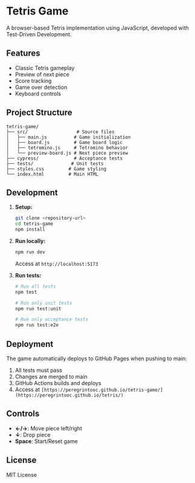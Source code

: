 # Tetris Game

A browser-based Tetris implementation using JavaScript, developed with Test-Driven Development.

## Features

- Classic Tetris gameplay
- Preview of next piece
- Score tracking
- Game over detection
- Keyboard controls

## Project Structure

```
tetris-game/
├── src/                  # Source files
│   ├── main.js          # Game initialization
│   ├── board.js         # Game board logic
│   ├── tetromino.js     # Tetromino behavior
│   └── preview-board.js # Next piece preview
├── cypress/             # Acceptance tests
├── tests/              # Unit tests
├── styles.css         # Game styling
└── index.html         # Main HTML
```

## Development

1. **Setup:**
   ```bash
   git clone <repository-url>
   cd tetris-game
   npm install
   ```

2. **Run locally:**
   ```bash
   npm run dev
   ```
   Access at `http://localhost:5173`

3. **Run tests:**
   ```bash
   # Run all tests
   npm test

   # Run only unit tests
   npm run test:unit

   # Run only acceptance tests
   npm run test:e2e
   ```

## Deployment

The game automatically deploys to GitHub Pages when pushing to main:

1. All tests must pass
2. Changes are merged to main
3. GitHub Actions builds and deploys
4. Access at `[https://peregrintooc.github.io/tetris-game/](https://peregrintooc.github.io/tetris/)`

## Controls

- **←/→**: Move piece left/right
- **↓**: Drop piece
- **Space**: Start/Reset game

## License

MIT License
